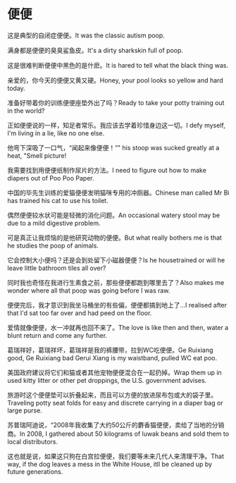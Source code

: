 # 便便

<p><span class="chinese">这是典型的自闭症便便。</span><span class="english">It was the classic autism poop.</span></p>

<p><span class="chinese">满身都是便便的臭臭鲨鱼皮。</span><span class="english">It's a dirty sharkskin full of poop.</span></p>

<p><span class="chinese">这是很难判断便便中黑色的是什麽。</span><span class="english">It is hared to tell what the black thing was.</span></p>

<p><span class="chinese">亲爱的，你今天的便便又黄又硬。</span><span class="english">Honey, your pool looks so yellow and hard today.</span></p>

<p><span class="chinese">准备好带着你的训练便便座垫外出了吗？</span><span class="english">Ready to take your potty training out in the world?</span></p>

<p><span class="chinese">正如便便说的一样，知足者常乐。我应该去学着珍惜身边这一切。</span><span class="english">I defy myself, I'm living in a lie, like no one else.</span></p>

<p><span class="chinese">他弯下深吸了一口气，“闻起来像便便！”</span><span class="english">" his stoop was sucked greatly at a heat, "Smell picture!</span></p>

<p><span class="chinese">我需要找到用便便纸制作尿片的方法。</span><span class="english">I need to figure out how to make diapers out of Poo Poo Paper.</span></p>

<p><span class="chinese">中国的毕先生训练的爱猫便便发明猫咪专用的冲厕器。</span><span class="english">Chinese man called Mr Bi has trained his cat to use his toilet.</span></p>

<p><span class="chinese">偶然便便较水状可能是轻微的消化问题。</span><span class="english">An occasional watery stool may be due to a mild digestive problem.</span></p>

<p><span class="chinese">可是真正让我烦恼的是他研究动物的便便。</span><span class="english">But what really bothers me is that he studies the poop of animals.</span></p>

<p><span class="chinese">它会控制大小便吗？还是会到处留下小磁器便便？</span><span class="english">Is he housetrained or will he leave little bathroom tiles all over?</span></p>

<p><span class="chinese">同时我也奇怪在我进行生素食之前，那些便便都跑到哪里去了？</span><span class="english">Also makes me wonder where all that poop was going before I was raw.</span></p>

<p><span class="chinese">便便完后，我才意识到我坐马桶坐的有些偏，便便都搞到地上了…</span><span class="english">I realised after that I'd sat too far over and had peed on the floor.</span></p>

<p><span class="chinese">爱情就像便便，水一冲就再也回不来了。</span><span class="english">The love is like then and then, water a blunt return and come any further.</span></p>

<p><span class="chinese">葛瑞祥好，葛瑞祥坏，葛瑞祥是我的裤腰带，拉到WC吃便便。</span><span class="english">Ge Ruixiang good, Ge Ruixiang bad Gerui Xiang is my waistband, pulled WC eat poo.</span></p>

<p><span class="chinese">美国政府建议将它们和猫或者其他宠物便便混合在一起扔掉。</span><span class="english">Wrap them up in used kitty litter or other pet droppings, the U.S. government advises.</span></p>

<p><span class="chinese">旅游时这个便便垫可以折叠起来，而且可以方便的放进尿布包或大的袋子里。</span><span class="english">Traveling potty seat folds for easy and discrete carrying in a diaper bag or large purse.</span></p>

<p><span class="chinese">苏普瑞阿迪说，“2008年我收集了大约50公斤的麝香猫便便，卖给了当地的分销商。</span><span class="english">In 2008, I gathered about 50 kilograms of luwak beans and sold them to local distributors.</span></p>

<p><span class="chinese">这也就是说，如果这只狗在白宫拉便便，我们要等未来几代人来清理干净。</span><span class="english">That way, if the dog leaves a mess in the White House, itll be cleaned up by future generations.</span></p>

